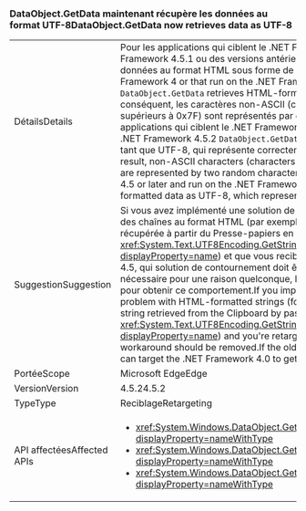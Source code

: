 ### <a name="dataobjectgetdata-now-retrieves-data-as-utf-8"></a><span data-ttu-id="b3e37-101">DataObject.GetData maintenant récupère les données au format UTF-8</span><span class="sxs-lookup"><span data-stu-id="b3e37-101">DataObject.GetData now retrieves data as UTF-8</span></span>

|   |   |
|---|---|
|<span data-ttu-id="b3e37-102">Détails</span><span class="sxs-lookup"><span data-stu-id="b3e37-102">Details</span></span>|<span data-ttu-id="b3e37-103">Pour les applications qui ciblent le .NET Framework 4 ou qui s’exécutent sur .NET Framework 4.5.1 ou des versions antérieures, <code>DataObject.GetData</code> récupère les données au format HTML sous forme de chaîne ASCII.</span><span class="sxs-lookup"><span data-stu-id="b3e37-103">For apps that target the .NET Framework 4 or that run on the .NET Framework 4.5.1 or earlier versions, <code>DataObject.GetData</code> retrieves HTML-formatted data as an ASCII string.</span></span> <span data-ttu-id="b3e37-104">Par conséquent, les caractères non-ASCII (caractères dont les codes ASCII sont supérieurs à 0x7F) sont représentés par deux caractères aléatoires. Pour les applications qui ciblent le .NET Framework 4.5 ou version ultérieur et s’exécutent sur le .NET Framework 4.5.2 <code>DataObject.GetData</code> récupère des données au format HTML en tant que UTF-8, qui représente correctement les caractères supérieurs à 0x7F.</span><span class="sxs-lookup"><span data-stu-id="b3e37-104">As a result, non-ASCII characters (characters whose ASCII codes are greater than 0x7F) are represented by two random characters.For apps that target the .NET Framework 4.5 or later and run on the .NET Framework 4.5.2, <code>DataObject.GetData</code> retrieves HTML-formatted data as UTF-8, which represents characters greater than 0x7F correctly.</span></span>|
|<span data-ttu-id="b3e37-105">Suggestion</span><span class="sxs-lookup"><span data-stu-id="b3e37-105">Suggestion</span></span>|<span data-ttu-id="b3e37-106">Si vous avez implémenté une solution de contournement pour ce problème de codage des chaînes au format HTML (par exemple, en codant explicitement la chaîne HTML récupérée à partir du Presse-papiers en la passant à <xref:System.Text.UTF8Encoding.GetString(System.Byte[],System.Int32,System.Int32)?displayProperty=name>) et que vous reciblez votre application à partir de la version 4 et 4.5, qui solution de contournement doit être supprimée. Si l’ancien comportement est nécessaire pour une raison quelconque, l’application peut cibler .NET Framework 4.0 pour obtenir ce comportement.</span><span class="sxs-lookup"><span data-stu-id="b3e37-106">If you implemented a workaround for the encoding problem with HTML-formatted strings (for example, by explicitly encoding the HTML string retrieved from the Clipboard by passing it to <xref:System.Text.UTF8Encoding.GetString(System.Byte[],System.Int32,System.Int32)?displayProperty=name>) and you're retargeting your app from version 4 to 4.5, that workaround should be removed.If the old behavior is needed for some reason, the app can target the .NET Framework 4.0 to get that behavior.</span></span>|
|<span data-ttu-id="b3e37-107">Portée</span><span class="sxs-lookup"><span data-stu-id="b3e37-107">Scope</span></span>|<span data-ttu-id="b3e37-108">Microsoft Edge</span><span class="sxs-lookup"><span data-stu-id="b3e37-108">Edge</span></span>|
|<span data-ttu-id="b3e37-109">Version</span><span class="sxs-lookup"><span data-stu-id="b3e37-109">Version</span></span>|<span data-ttu-id="b3e37-110">4.5.2</span><span class="sxs-lookup"><span data-stu-id="b3e37-110">4.5.2</span></span>|
|<span data-ttu-id="b3e37-111">Type</span><span class="sxs-lookup"><span data-stu-id="b3e37-111">Type</span></span>|<span data-ttu-id="b3e37-112">Reciblage</span><span class="sxs-lookup"><span data-stu-id="b3e37-112">Retargeting</span></span>|
|<span data-ttu-id="b3e37-113">API affectées</span><span class="sxs-lookup"><span data-stu-id="b3e37-113">Affected APIs</span></span>|<ul><li><xref:System.Windows.DataObject.GetData(System.String)?displayProperty=nameWithType></li><li><xref:System.Windows.DataObject.GetData(System.Type)?displayProperty=nameWithType></li><li><xref:System.Windows.DataObject.GetData(System.String,System.Boolean)?displayProperty=nameWithType></li></ul>|

